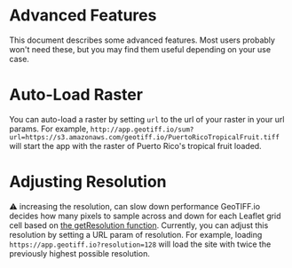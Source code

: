 # Advanced Features
This document describes some advanced features.  Most users probably won't need these, but you may find them useful depending on your use case.

# Auto-Load Raster
You can auto-load a raster by setting `url` to the url of your raster in your url params.  For example, `http://app.geotiff.io/sum?url=https://s3.amazonaws.com/geotiff.io/PuertoRicoTropicalFruit.tiff` will start the app with the raster of Puerto Rico's tropical fruit loaded.

# Adjusting Resolution
:warning: increasing the resolution, can slow down performance
GeoTIFF.io decides how many pixels to sample across and down for each Leaflet grid cell based on [the getResolution function](https://github.com/GeoTIFF/geotiff.io/blob/master/src/services/RasterService.js#L4).
Currently, you can adjust this resolution by setting a URL param of resolution.  For example, loading `https://app.geotiff.io?resolution=128` will load the site with twice the previously highest possible resolution.
